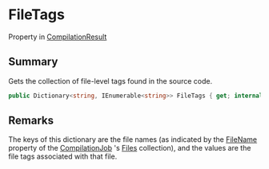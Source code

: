 # FileTags

Property in [CompilationResult](./)

## Summary

Gets the collection of file-level tags found in the source code.

```csharp
public Dictionary<string, IEnumerable<string>> FileTags { get; internal set; }
```

## Remarks

The keys of this dictionary are the file names (as indicated by the [FileName](../yarn.compiler.compilationjob/yarn.compiler.compilationjob.file/yarn.compiler.compilationjob.file.filename.md) property of the [CompilationJob](../yarn.compiler.compilationjob/) 's [Files](../yarn.compiler.compilationjob/yarn.compiler.compilationjob.files.md) collection), and the values are the file tags associated with that file.
